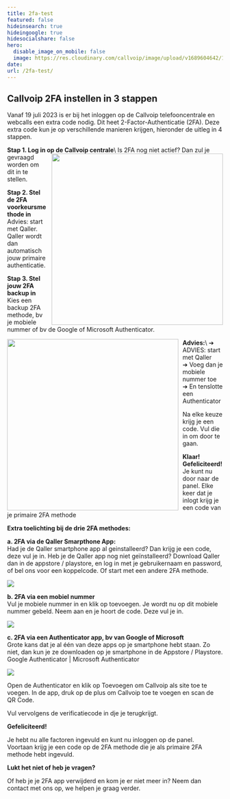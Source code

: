 ```yaml
---
title: 2fa-test
featured: false
hideinsearch: true
hideingoogle: true
hidesocialshare: false
hero:
  disable_image_on_mobile: false
  image: https://res.cloudinary.com/callvoip/image/upload/v1689604642/1_loginscherm.jpg
date: 
url: /2fa-test/
---
```

## Callvoip 2FA instellen in 3 stappen

Vanaf 19 juli 2023 is er bij het inloggen op de Callvoip telefooncentrale en webcalls een extra code nodig. Dit heet 2-Factor-Authenticatie (2FA). Deze extra code kun je op verschillende manieren krijgen, hieronder de uitleg in 4 stappen.

**Stap 1. Log in op de Callvoip centrale**\ <img src="https://res.cloudinary.com/callvoip/image/upload/v1689604642/1_loginscherm.jpg" style="float:right; margin-left:10px;" width="400px">
Is 2FA nog niet actief? Dan zul je gevraagd worden om dit in te stellen.

**Stap 2. Stel de 2FA voorkeursmethode in**\
Advies: start met Qaller. Qaller wordt dan automatisch jouw primaire authenticatie.

**Stap 3. Stel jouw 2FA backup in**\
Kies een backup 2FA methode, bv je mobiele nummer of bv de Google of Microsoft Authenticator.



**Advies:**\ <img src="https://res.cloudinary.com/callvoip/image/upload/v1689604642/2_2FA-startscherm.jpg" style="float:left; margin-right:10px;" width="400px">
➔ ADVIES: start met Qaller\
➔ Voeg dan je mobiele nummer toe\
➔ En tenslotte een Authenticator

Na elke keuze krijg je een code. Vul die in om door te gaan.

**Klaar! Gefeliciteerd!**\
Je kunt nu door naar de panel. Elke keer dat je inlogt krijg je een code van je primaire 2FA methode



**Extra toelichting bij de drie 2FA methodes:**

**a. 2FA via de Qaller Smarpthone App:**\
 Had je de Qaller smartphone app al geinstalleerd? Dan krijg je een code, deze vul je in. Heb je de Qaller app nog niet geïnstalleerd? Download Qaller dan in de appstore / playstore, en log in met je gebruikernaam en password, of bel ons voor een koppelcode. Of start met een andere 2FA methode.

<img src="https://res.cloudinary.com/callvoip/image/upload/v1689604642/3a-2FA_qaller.jpg">

**b. 2FA via een mobiel nummer**\
Vul je mobiele nummer in en klik op toevoegen.
Je wordt nu op dit mobiele nummer gebeld. Neem aan en je hoort de code. Deze vul je in.

<img src="https://res.cloudinary.com/callvoip/image/upload/v1689604642/3b-2FA_mobiel.jpg">

**c. 2FA via een Authenticator app, bv van Google of Microsoft**\
Grote kans dat je al één van deze apps op je smartphone hebt staan. Zo niet, dan kun je ze downloaden op je smartphone in de Appstore / Playstore.\
Google Authenticator | Microsoft Authenticator

<img src="https://res.cloudinary.com/callvoip/image/upload/v1689604642/3c-2FA_authenticator.jpg">

Open de Authenticator en klik op Toevoegen om Callvoip als site toe te voegen. In de app, druk op de plus om Callvoip toe te voegen en scan de QR Code.

Vul vervolgens de verificatiecode in dje je terugkrijgt.

**Gefeliciteerd!**

Je hebt nu alle factoren ingevuld en kunt nu inloggen op de panel.\
Voortaan krijg je een code op de 2FA methode die je als primaire 2FA methode hebt ingevuld.

**Lukt het niet of heb je vragen?**

Of heb je je 2FA app verwijderd en kom je er niet meer in? Neem dan contact met ons op, we helpen je graag verder.
